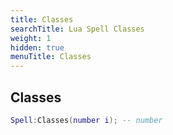 ```yaml
---
title: Classes
searchTitle: Lua Spell Classes
weight: 1
hidden: true
menuTitle: Classes
---
```

## Classes
```lua
Spell:Classes(number i); -- number
```